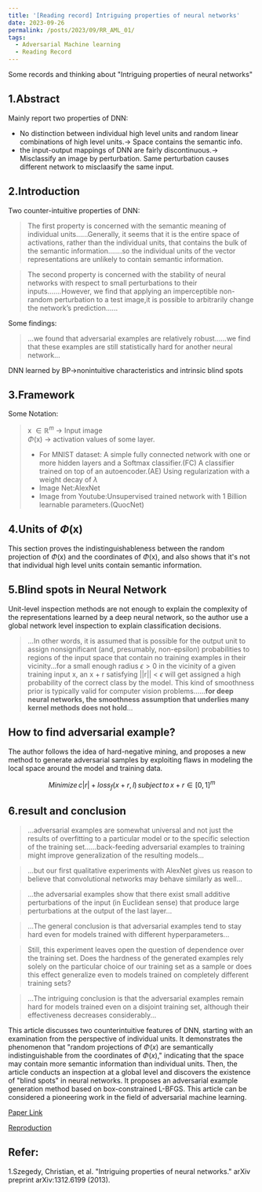 ```yaml
---
title: '[Reading record] Intriguing properties of neural networks'
date: 2023-09-26
permalink: /posts/2023/09/RR_AML_01/
tags:
  - Adversarial Machine learning
  - Reading Record
---
```



Some records and thinking about "Intriguing properties of neural networks"

1.Abstract
------
Mainly report two properties of DNN:
- No distinction between individual high level units and random linear combinations of high level units.-> Space contains the semantic info.
- the input-output mappings of DNN are fairly discontinuous.-> Misclassify an image by perturbation. Same perturbation causes different network to misclaasify the same input.

2.Introduction
------
Two counter-intuitive properties of DNN:
> The first property is concerned with the semantic meaning of individual units......Generally, it seems that it is the entire space of activations, rather than the individual units, that contains the bulk of the semantic information.......so the individual units of the vector representations are unlikely to contain semantic information. 


> The second property is concerned with the stability of neural networks with respect to small perturbations to their inputs.......However, we find that applying an imperceptible non-random perturbation to a test image,it is possible to arbitrarily change the network’s prediction......

Some findings:
> ...we found that adversarial examples are relatively robust......we find that these examples are still statistically hard for another neural network...

DNN learned by BP->nonintuitive characteristics and intrinsic blind spots


3.Framework
------
Some Notation:
> x $\in \mathbb{R}^m$ -> Input image <br/>
>  $\Phi$(x)        ->     activation values of some layer.
> - For MNIST dataset: A simple fully connected network with one or more hidden layers and a Softmax classifier.(FC) A classifier trained on top of an autoencoder.(AE) Using regularization with a weight decay of $\lambda$
> - Image Net:AlexNet
> - Image from Youtube:Unsupervised trained network with 1 Billion learnable parameters.(QuocNet)


4.Units of $\Phi$(x)
------
This section proves the indistinguishableness between the random projection of $\Phi$(x) and the coordinates of $\Phi$(x), and also shows that it's not that individual high level units contain semantic information.


5.Blind spots in Neural Network
------
Unit-level inspection methods are not enough to explain the complexity of the representations learned by a deep neural network, so the author use a global network level inspection to explain classification decisions.

> ...In other words, it is assumed that is possible for the output unit to assign nonsignificant (and, presumably, non-epsilon) probabilities to regions of the input space that contain no training examples in their vicinity...for a small enough radius $\epsilon>0$ in the vicinity of a given training input x, an x + r satisfying &#124;&#124;r&#124;&#124; < $\epsilon$ will get assigned a high probability of the correct class by the model. This kind of smoothness prior is typically valid for computer vision problems......**for deep neural networks, the smoothness assumption that underlies many kernel methods does not hold**...

How to find adversarial example?
------

The author follows the idea of hard-negative mining, and proposes a new method to generate adversarial samples by exploiting flaws in modeling the local space around the model and training data.

$$Minimize{\,}c|r| + loss_f(x+r,l) {\,}subject{\,} to {\,}x+r \in [0,1]^m $$


6.result and conclusion
------
> ...adversarial examples are somewhat universal and not just the results of overfitting to a particular model or to the specific selection of the training set......back-feeding adversarial examples to training might improve generalization of the resulting models...

> ...but our first qualitative experiments with AlexNet gives us reason to believe that convolutional networks may behave similarly as well...

> ...the adversarial examples show that there exist small additive perturbations of the input (in Euclidean sense) that produce large perturbations at the output of the last layer...

> ...The general conclusion is that adversarial examples tend to stay hard even for models trained with different hyperparameters...

>Still, this experiment leaves open the question of dependence over the training set. Does the hardness of the generated examples rely solely on the particular choice of our training set as a sample or does this effect generalize even to models trained on completely different training sets?

>...The intriguing conclusion is that the adversarial examples remain hard for models trained even on a disjoint training set, although their effectiveness decreases considerably...




This article discusses two counterintuitive features of DNN, starting with an examination from the perspective of individual units. It demonstrates the phenomenon that "random projections of $\Phi(x)$ are semantically indistinguishable from the coordinates of $\Phi(x)$," indicating that the space may contain more semantic information than individual units. Then, the article conducts an inspection at a global level and discovers the existence of "blind spots" in neural networks. It proposes an adversarial example generation method based on box-constrained L-BFGS. This article can be considered a pioneering work in the field of adversarial machine learning.


[Paper Link](https://arxiv.org/abs/1312.6199)

[Reproduction](https://github.com/JasonH0810/AML_reproduce/tree/main/Intriguing%20properties%20of%20nerural%20networks)

Refer:
------  
1.Szegedy, Christian, et al. "Intriguing properties of neural networks." arXiv preprint arXiv:1312.6199 (2013).